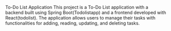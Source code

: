 To-Do List Application
This project is a To-Do List application with a backend built using Spring Boot(Todolistapp) and a frontend developed with React(todolist). 
The application allows users to manage their tasks with functionalities for adding, reading, updating, and deleting tasks.

